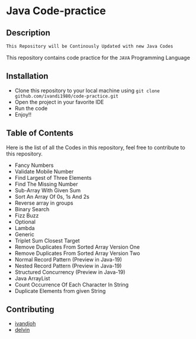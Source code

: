 # Java Code-practice

## Description

```bash
This Repository will be Continously Updated with new Java Codes
```

This repository contains code practice for the ```JAVA``` Programming Language

## Installation

- Clone this repository to your local machine using ```git clone github.com/ivandi1980/code-practice.git```
- Open the project in your favorite IDE
- Run the code
- Enjoy!!

## Table of Contents
Here is the list of all the Codes in this repository, feel free to contribute to this repository.
- Fancy Numbers
- Validate Mobile Number
- Find Largest of Three Elements
- Find The Missing Number
- Sub-Array With Given Sum
- Sort An Array Of 0s, 1s And 2s
- Reverse array in groups
- Binary Search
- Fizz Buzz
- Optional
- Lambda
- Generic
- Triplet Sum Closest Target
- Remove Duplicates From Sorted Array Version One
- Remove Duplicates From Sorted Array Version Two
- Normal Record Pattern (Preview in Java-19)
- Nested Record Pattern (Preview in Java-19)
- Structured Concurrency (Preview in Java-19)
- Java ArrayList
- Count Occurrence Of Each Character In String
- Duplicate Elements from given String


## Contributing
- [ivandjoh](https://github.com/ivandi1980)
- [delvin](https://github.com/delvincakep)